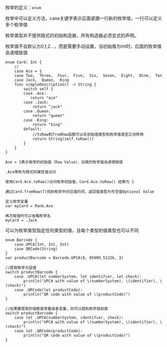 枚举的定义：`enum`

枚举中可以定义方法，case关键字表示后面紧跟一行新的枚举值，一行可以定义多个枚举值

枚举类型并不提供隐式的初始构造器，所有构造器必须显式的声明。

枚举值不会默认为0,1,2...，而是需要手动设置，当初始值为Int时，后面的枚举值会递增赋值

	enum Card: Int {
		//
		case Ace = 1
		case Two,  Three,  Four,  Five,  Six,  Seven,  Eight,  Nine,  Ten
		case Jack,  Queen,  King
		func simpleDescription() -> String {
	    	switch self {
	    	case .Ace:
	           return "ace"
			case .Jack:
				return "jack"
	    	case .Queen:
				return "queen"
	    	case .King:
				return "king"
			default:
				//toRaw和fromRaw函数可以在初始值类型和枚举值类型之间转换
				return String(self.toRaw())
			}
		}
	}

	Ace = 1表示枚举的初始值（Raw Value），后面的枚举值会递增赋值
	
	.Ace等称为隐式的属性值访问
	
	使用Card.Ace.toRaw()访问枚举初始值，Card.Ace.toRaw() 结果为 1
	
	通过Card.fromRaw(7)找到枚举中对应值的项，返回值类型为可空值Optional Value
	
	定义枚举变量
	var myCard = Rank.Ace
	
	再次赋值时可以省略枚举名
	myCard = .Jack

可以为枚举类型指定任何类型的值，且每个类型的值类型也可以不同

	enum Barcode {
		case UPCA(Int, Int, Int)
	    case QRCode(String)
	}
	var productBarcode = Barcode.UPCA(8, 85909_51226, 3)

	//提取枚举元组值
	switch productBarcode {
		case .UPCA(let numberSystem, let identifier, let check):
			println("UPCA with value of \(numberSystem), \(identifier), \(check)")
		case .QRCode(let productCode):
			println("QR code with value of \(productCode)")
	}

	//如果要提取的值都是常量或者变量，则可以提到枚举值前面
	switch productBarcode {
		case let .UPCA(numberSystem, identifier, check):
			println("UPCA with value of \(numberSystem), \(identifier), \(check)")
		case let .QRCode(productCode):
			println("QR code with value of \(productCode)")
	}